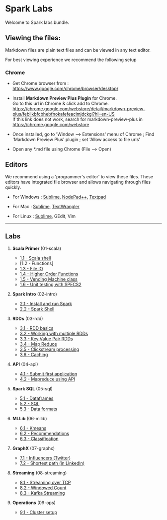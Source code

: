 <link rel='stylesheet' href='assets/main.css'/>

Spark Labs
==========
Welcome to Spark labs bundle.

Viewing the files:
-----------------
Markdown files are plain text files and can be viewed in any text editor.

For best viewing experience we recommend the following setup

### Chrome

* Get Chrome browser from : https://www.google.com/chrome/browser/desktop/

* Install **Markdown Preview Plus Plugin** for Chrome.  
Go to this url in Chrome & click add to Chrome.  
    https://chrome.google.com/webstore/detail/markdown-preview-plus/febilkbfcbhebfnokafefeacimjdckgl?hl=en-US  
If this link does not work, search for markdown-preview-plus in https://chrome.google.com/webstore

* Once installed, go to 'Window --> Extensions' menu of Chrome ;   Find 'Markdown Preview Plus' plugin ;  set 'Allow access to file urls'

* Open any *.md file using Chrome (File --> Open)


Editors
-------
We recommend using a 'programmer's editor' to view these files. These editors have integrated file browser and allows navigating through files quickly.

* For Windows : [Sublime](http://www.sublimetext.com/), [NodePad++](http://notepad-plus-plus.org/), [Textpad](http://www.textpad.com/)

* For Mac : [Sublime](http://www.sublimetext.com/),  [TextWrangler](http://www.barebones.com/products/textwrangler/)

* For Linux : [Sublime](http://www.sublimetext.com/), GEdit, Vim
----
Labs
----
1. **Scala Primer**  (01-scala)
    - [1.1 - Scala shell](01-scala/README.md)
    - [1.2 - Functions]
    - [1.3 - File IO](01-scala/1.3-file.md)
    - [1.4 - Higher Order Functions](01-scala/1.4-functions.md)
    - [1.5 - Vending Machine class](01-scala/vending-machine/1.5-README.md)
    - [1.6 - Unit testing with SPECS2](01-scala/vending-machine/1.6-SPECS-README.md)

2. **Spark Intro**  (02-intro)
    - [2.1 - Install and run Spark](02-intro/2.1-install-spark.md)
    - [2.2 - Spark Shell](02-intro/2.2-shell.md)

3. **RDDs**  (03-rdd)
    - [3.1 - RDD basics](03-rdd/3.1-rdd-basics.md)
    - [3.2 - Working with multiple RDDs](03-rdd/3.2-rdd-multi.md)
    - [3.3 - Key Value Pair RDDs](03-rdd/3.3-rdd-kv.md)
    - [3.4 - Map Reduce](03-rdd/3.4-mapreduce.md)
    - [3.5 - Clickstream processing](03-rdd/3.5-clickstream.md)
    - [3.6 - Caching](03-rdd/3.6-caching.md)

4. **API** (04-api)
    - [4.1 - Submit first application](04-api/4.1-submit.md)
    - [4.2 - Mapreduce using API](04-api/4.2-mapreduce.md)

5.  **Spark SQL** (05-sql)
    - [5.1 - Dataframes](05-sql/5.1-dataframe.md)
    - [5.2 - SQL](05-sql/5.2-sql.md)
    - [5.3 - Data formats](05-sql/5.3-data-formats.md)

6. **MLLib**  (06-mllib)
    - [6.1 - Kmeans](06-mllib/kmeans/README.md)
    - [6.2 - Recommendations](06-mllib/recs/README.md)
    - [6.3 - Classification](06-mllib/classification/README.md)

7. **GraphX** (07-graphx)
    - [7.1  - Influencers (Twitter)](07-graphx/7.1-influencer.md)
    - [7.2  - Shortest path (in LinkedIn)](07-graphx/7.2-shortest-path.md)

8. **Streaming** (08-streaming)
    - [8.1 - Streaming over TCP](08-streaming/8.1-over-tcp/README.md)
    - [8.2 - Windowed Count](08-streaming/8.2-window/README.md)
    - [8.3 - Kafka Streaming](08-streaming/8.3-kafka/README.md)

9. **Operations** (09-ops)
    - [9.1 - Cluster setup](09-ops/9.1-cluster-setup.md)
